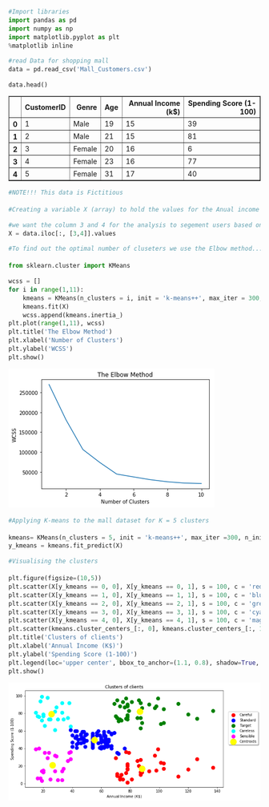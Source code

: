 

```python
#Import libraries
import pandas as pd
import numpy as np
import matplotlib.pyplot as plt
%matplotlib inline
```


```python
#read Data for shopping mall
data = pd.read_csv('Mall_Customers.csv')
```


```python
data.head()
```




<div>
<style scoped>
    .dataframe tbody tr th:only-of-type {
        vertical-align: middle;
    }

    .dataframe tbody tr th {
        vertical-align: top;
    }

    .dataframe thead th {
        text-align: right;
    }
</style>
<table border="1" class="dataframe">
  <thead>
    <tr style="text-align: right;">
      <th></th>
      <th>CustomerID</th>
      <th>Genre</th>
      <th>Age</th>
      <th>Annual Income (k$)</th>
      <th>Spending Score (1-100)</th>
    </tr>
  </thead>
  <tbody>
    <tr>
      <th>0</th>
      <td>1</td>
      <td>Male</td>
      <td>19</td>
      <td>15</td>
      <td>39</td>
    </tr>
    <tr>
      <th>1</th>
      <td>2</td>
      <td>Male</td>
      <td>21</td>
      <td>15</td>
      <td>81</td>
    </tr>
    <tr>
      <th>2</th>
      <td>3</td>
      <td>Female</td>
      <td>20</td>
      <td>16</td>
      <td>6</td>
    </tr>
    <tr>
      <th>3</th>
      <td>4</td>
      <td>Female</td>
      <td>23</td>
      <td>16</td>
      <td>77</td>
    </tr>
    <tr>
      <th>4</th>
      <td>5</td>
      <td>Female</td>
      <td>31</td>
      <td>17</td>
      <td>40</td>
    </tr>
  </tbody>
</table>
</div>




```python
#NOTE!!! This data is Fictitious

#Creating a variable X (array) to hold the values for the Anual income and the Spending Sore of the customers

```


```python
#we want the column 3 and 4 for the analysis to segement users based on income and score
X = data.iloc[:, [3,4]].values
```


```python
#To find out the optimal number of cluseters we use the Elbow method... Import the KMeans

from sklearn.cluster import KMeans
```


```python
wcss = []
for i in range(1,11):
    kmeans = KMeans(n_clusters = i, init = 'k-means++', max_iter = 300, n_init = 10, random_state = 0)
    kmeans.fit(X)
    wcss.append(kmeans.inertia_)
plt.plot(range(1,11), wcss)
plt.title('The Elbow Method')
plt.xlabel('Number of Clusters')
plt.ylabel('WCSS')
plt.show()

```


![png](output_6_0.png)



```python
#Applying K-means to the mall dataset for K = 5 clusters

kmeans= KMeans(n_clusters = 5, init = 'k-means++', max_iter =300, n_init =10, random_state = 0)
y_kmeans = kmeans.fit_predict(X)
```


```python
#Visualising the clusters

plt.figure(figsize=(10,5))
plt.scatter(X[y_kmeans == 0, 0], X[y_kmeans == 0, 1], s = 100, c = 'red', label = 'Careful')
plt.scatter(X[y_kmeans == 1, 0], X[y_kmeans == 1, 1], s = 100, c = 'blue', label = 'Standard')
plt.scatter(X[y_kmeans == 2, 0], X[y_kmeans == 2, 1], s = 100, c = 'green', label = 'Target')
plt.scatter(X[y_kmeans == 3, 0], X[y_kmeans == 3, 1], s = 100, c = 'cyan', label = 'Careless')
plt.scatter(X[y_kmeans == 4, 0], X[y_kmeans == 4, 1], s = 100, c = 'magenta', label = 'Sensible')
plt.scatter(kmeans.cluster_centers_[:, 0], kmeans.cluster_centers_[:, 1], s = 300, c = 'yellow', label = 'Centroids')
plt.title('Clusters of clients')
plt.xlabel('Annual Income (K$)')
plt.ylabel('Spending Score (1-100)')
plt.legend(loc='upper center', bbox_to_anchor=(1.1, 0.8), shadow=True, ncol=1)
plt.show()
```


![png](output_8_0.png)

